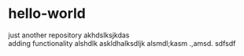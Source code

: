# hello-world
just another repository
akhdslksjkdas\
adding functionality
alshdlk
askldhalksdljk
alsmdl;kasm
.,amsd.
sdfsdf
